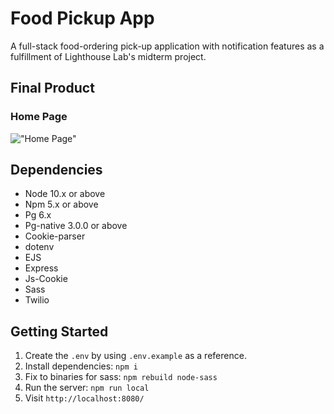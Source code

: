 
# Food Pickup App 

A full-stack food-ordering pick-up application with notification features as a fulfillment of Lighthouse Lab's midterm project.

## Final Product

### Home Page
!["Home Page"]()
## Dependencies
- Node 10.x or above
- Npm 5.x or above
- Pg 6.x
- Pg-native 3.0.0 or above
- Cookie-parser
- dotenv
- EJS
- Express
- Js-Cookie
- Sass
- Twilio

## Getting Started

1. Create the `.env` by using `.env.example` as a reference.
2. Install dependencies: `npm i`
3. Fix to binaries for sass: `npm rebuild node-sass`
4. Run the server: `npm run local`
5. Visit `http://localhost:8080/`


